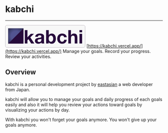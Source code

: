 # kabchi
***
![kabchi](kabchi.png)
[https://kabchi.vercel.app/](https://kabchi.vercel.app/)
Manage your goals. Record your progress. Review your activities.
## Overview
kabchi is a personal development project by [eastasian](https://github.com/reactboy) a web developer from Japan.

kabchi will allow you to manage your goals and daily progress of each goals easily and also it will help you review your actions toward goals by visualizing your actions by day.

With kabchi you won't forget your goals anymore. You won't give up your goals anymore.

##
